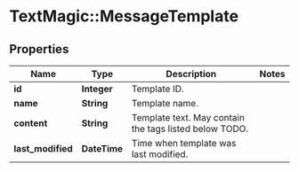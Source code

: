 # TextMagic::MessageTemplate

## Properties
Name | Type | Description | Notes
------------ | ------------- | ------------- | -------------
**id** | **Integer** | Template ID. | 
**name** | **String** | Template name. | 
**content** | **String** | Template text. May contain the tags listed below TODO. | 
**last_modified** | **DateTime** | Time when template was last modified. | 


